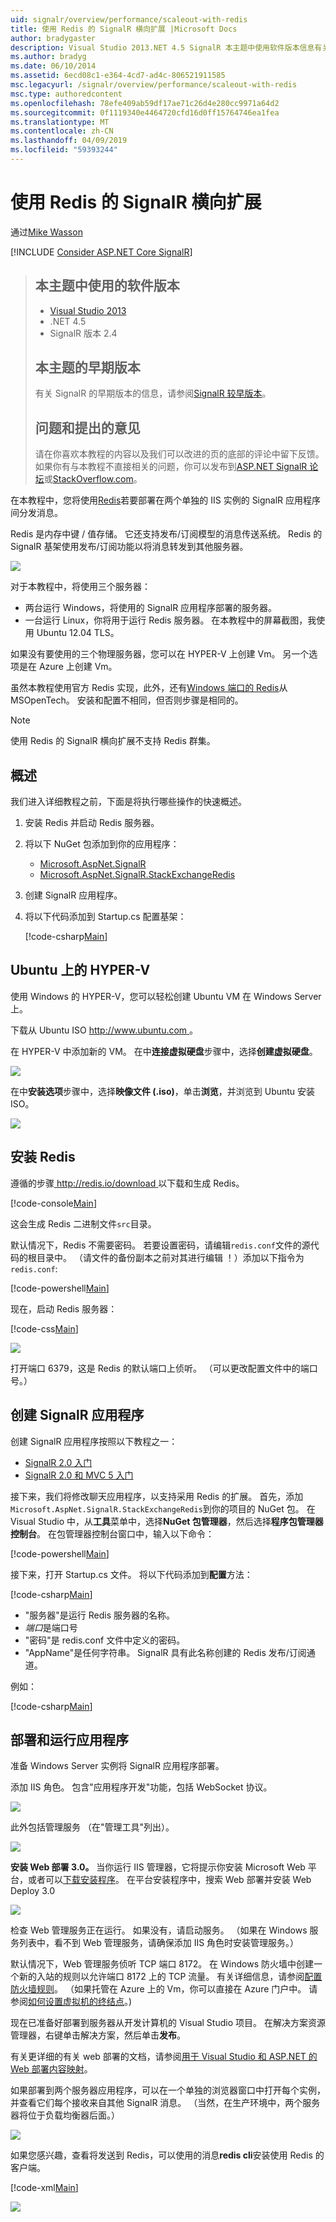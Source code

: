 ```yaml
---
uid: signalr/overview/performance/scaleout-with-redis
title: 使用 Redis 的 SignalR 横向扩展 |Microsoft Docs
author: bradygaster
description: Visual Studio 2013.NET 4.5 SignalR 本主题中使用软件版本信息有关早期版本的版本 2 的本主题的早期版本...
ms.author: bradyg
ms.date: 06/10/2014
ms.assetid: 6ecd08c1-e364-4cd7-ad4c-806521911585
msc.legacyurl: /signalr/overview/performance/scaleout-with-redis
msc.type: authoredcontent
ms.openlocfilehash: 78efe409ab59df17ae71c26d4e280cc9971a64d2
ms.sourcegitcommit: 0f1119340e4464720cfd16d0ff15764746ea1fea
ms.translationtype: MT
ms.contentlocale: zh-CN
ms.lasthandoff: 04/09/2019
ms.locfileid: "59393244"
---
```

# <a name="signalr-scaleout-with-redis"></a>使用 Redis 的 SignalR 横向扩展

通过[Mike Wasson](https://github.com/MikeWasson)

[!INCLUDE [Consider ASP.NET Core SignalR](~/includes/signalr/signalr-version-disambiguation.md)]

> ## <a name="software-versions-used-in-this-topic"></a>本主题中使用的软件版本
>
>
> - [Visual Studio 2013](https://my.visualstudio.com/Downloads?q=visual%20studio%202013)
> - .NET 4.5
> - SignalR 版本 2.4
>
>
>
> ## <a name="previous-versions-of-this-topic"></a>本主题的早期版本
>
> 有关 SignalR 的早期版本的信息，请参阅[SignalR 较早版本](../older-versions/index.md)。
>
> ## <a name="questions-and-comments"></a>问题和提出的意见
>
> 请在你喜欢本教程的内容以及我们可以改进的页的底部的评论中留下反馈。 如果你有与本教程不直接相关的问题，你可以发布到[ASP.NET SignalR 论坛](https://forums.asp.net/1254.aspx/1?ASP+NET+SignalR)或[StackOverflow.com](http://stackoverflow.com/)。


在本教程中，您将使用[Redis](http://redis.io/)若要部署在两个单独的 IIS 实例的 SignalR 应用程序间分发消息。

Redis 是内存中键 / 值存储。 它还支持发布/订阅模型的消息传送系统。 Redis 的 SignalR 基架使用发布/订阅功能以将消息转发到其他服务器。

![](scaleout-with-redis/_static/image1.png)

对于本教程中，将使用三个服务器：

- 两台运行 Windows，将使用的 SignalR 应用程序部署的服务器。
- 一台运行 Linux，你将用于运行 Redis 服务器。 在本教程中的屏幕截图，我使用 Ubuntu 12.04 TLS。

如果没有要使用的三个物理服务器，您可以在 HYPER-V 上创建 Vm。 另一个选项是在 Azure 上创建 Vm。

虽然本教程使用官方 Redis 实现，此外，还有[Windows 端口的 Redis](https://github.com/MSOpenTech/redis)从 MSOpenTech。 安装和配置不相同，但否则步骤是相同的。

> [!NOTE]
>
> 使用 Redis 的 SignalR 横向扩展不支持 Redis 群集。


## <a name="overview"></a>概述

我们进入详细教程之前，下面是将执行哪些操作的快速概述。

1. 安装 Redis 并启动 Redis 服务器。
2. 将以下 NuGet 包添加到你的应用程序：

    - [Microsoft.AspNet.SignalR](http://nuget.org/packages/Microsoft.AspNet.SignalR)
    - [Microsoft.AspNet.SignalR.StackExchangeRedis](https://www.nuget.org/packages/Microsoft.AspNet.SignalR.StackExchangeRedis)
    
3. 创建 SignalR 应用程序。
4. 将以下代码添加到 Startup.cs 配置基架：

    [!code-csharp[Main](scaleout-with-redis/samples/sample1.cs)]

## <a name="ubuntu-on-hyper-v"></a>Ubuntu 上的 HYPER-V

使用 Windows 的 HYPER-V，您可以轻松创建 Ubuntu VM 在 Windows Server 上。

下载从 Ubuntu ISO [ http://www.ubuntu.com ](http://www.ubuntu.com/)。

在 HYPER-V 中添加新的 VM。 在中**连接虚拟硬盘**步骤中，选择**创建虚拟硬盘**。

![](scaleout-with-redis/_static/image2.png)

在中**安装选项**步骤中，选择**映像文件 (.iso)**，单击**浏览**，并浏览到 Ubuntu 安装 ISO。

![](scaleout-with-redis/_static/image3.png)

## <a name="install-redis"></a>安装 Redis

遵循的步骤[ http://redis.io/download ](http://redis.io/download)以下载和生成 Redis。

[!code-console[Main](scaleout-with-redis/samples/sample2.cmd)]

这会生成 Redis 二进制文件`src`目录。

默认情况下，Redis 不需要密码。 若要设置密码，请编辑`redis.conf`文件的源代码的根目录中。 （请文件的备份副本之前对其进行编辑 ！）添加以下指令为`redis.conf`:

[!code-powershell[Main](scaleout-with-redis/samples/sample3.ps1)]

现在，启动 Redis 服务器：

[!code-css[Main](scaleout-with-redis/samples/sample4.css)]

![](scaleout-with-redis/_static/image4.png)

打开端口 6379，这是 Redis 的默认端口上侦听。 （可以更改配置文件中的端口号。）

## <a name="create-the-signalr-application"></a>创建 SignalR 应用程序

创建 SignalR 应用程序按照以下教程之一：

- [SignalR 2.0 入门](../getting-started/tutorial-getting-started-with-signalr.md)
- [SignalR 2.0 和 MVC 5 入门](../getting-started/tutorial-getting-started-with-signalr-and-mvc.md)

接下来，我们将修改聊天应用程序，以支持采用 Redis 的扩展。 首先，添加`Microsoft.AspNet.SignalR.StackExchangeRedis`到你的项目的 NuGet 包。 在 Visual Studio 中，从**工具**菜单中，选择**NuGet 包管理器**，然后选择**程序包管理器控制台**。 在包管理器控制台窗口中，输入以下命令：

[!code-powershell[Main](scaleout-with-redis/samples/sample5.ps1)]

接下来，打开 Startup.cs 文件。 将以下代码添加到**配置**方法：

[!code-csharp[Main](scaleout-with-redis/samples/sample6.cs)]

- "服务器"是运行 Redis 服务器的名称。
- *端口*是端口号
- "密码"是 redis.conf 文件中定义的密码。
- "AppName"是任何字符串。 SignalR 具有此名称创建的 Redis 发布/订阅通道。

例如：

[!code-csharp[Main](scaleout-with-redis/samples/sample7.cs)]

## <a name="deploy-and-run-the-application"></a>部署和运行应用程序

准备 Windows Server 实例将 SignalR 应用程序部署。

添加 IIS 角色。 包含"应用程序开发"功能，包括 WebSocket 协议。

![](scaleout-with-redis/_static/image5.png)

此外包括管理服务 （在"管理工具"列出）。

![](scaleout-with-redis/_static/image6.png)

**安装 Web 部署 3.0。** 当你运行 IIS 管理器，它将提示你安装 Microsoft Web 平台，或者可以[下载安装程序](https://go.microsoft.com/fwlink/?LinkId=255386)。 在平台安装程序中，搜索 Web 部署并安装 Web Deploy 3.0

![](scaleout-with-redis/_static/image7.png)

检查 Web 管理服务正在运行。 如果没有，请启动服务。 （如果在 Windows 服务列表中，看不到 Web 管理服务，请确保添加 IIS 角色时安装管理服务。）

默认情况下，Web 管理服务侦听 TCP 端口 8172。 在 Windows 防火墙中创建一个新的入站的规则以允许端口 8172 上的 TCP 流量。 有关详细信息，请参阅[配置防火墙规则](https://technet.microsoft.com/library/dd448559(WS.10).aspx)。 （如果托管在 Azure 上的 Vm，你可以直接在 Azure 门户中。 请参阅[如何设置虚拟机的终结点](https://azure.microsoft.com/documentation/articles/virtual-machines-set-up-endpoints/)。)

现在已准备好部署到服务器从开发计算机的 Visual Studio 项目。 在解决方案资源管理器，右键单击解决方案，然后单击**发布**。

有关更详细的有关 web 部署的文档，请参阅[用于 Visual Studio 和 ASP.NET 的 Web 部署内容映射](../../../whitepapers/aspnet-web-deployment-content-map.md)。

如果部署到两个服务器应用程序，可以在一个单独的浏览器窗口中打开每个实例，并查看它们每个接收来自其他 SignalR 消息。 （当然，在生产环境中，两个服务器将位于负载均衡器后面。）

![](scaleout-with-redis/_static/image8.png)

如果您感兴趣，查看将发送到 Redis，可以使用的消息**redis cli**安装使用 Redis 的客户端。

[!code-xml[Main](scaleout-with-redis/samples/sample8.xml)]

![](scaleout-with-redis/_static/image9.png)
